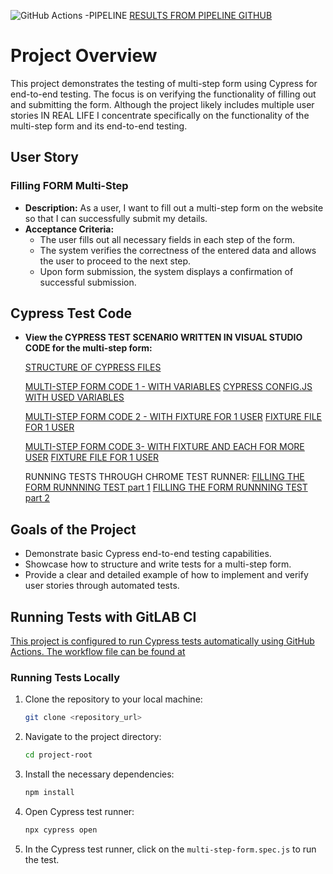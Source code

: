 ![GitHub Actions -PIPELINE](https://github.com/Peter-QA-testing-Journey/PROJECT--PRACTICE_SKILL_IN-CYPRESS/workflows/Cypress%20Tests/badge.svg)
[RESULTS FROM PIPELINE GITHUB](https://github.com/Peter-QA-testing-Journey/PROJECT--PRACTICE_SKILL_IN-CYPRESS/actions/runs/9828513956/job/27132504324)



# Project Overview

This project demonstrates the testing of multi-step form using Cypress for end-to-end testing. 
The focus is on verifying the functionality of filling out and submitting the form. Although the project likely includes multiple user stories IN REAL LIFE 
I concentrate specifically on the functionality of the multi-step form and its end-to-end testing.

## User Story

### Filling FORM Multi-Step 
- **Description:** As a user, I want to fill out a multi-step form on the website so that I can successfully submit my details.
- **Acceptance Criteria:**
  - The user fills out all necessary fields in each step of the form.
  - The system verifies the correctness of the entered data and allows the user to proceed to the next step.
  - Upon form submission, the system displays a confirmation of successful submission.


## Cypress Test Code

- **View the CYPRESS TEST SCENARIO WRITTEN IN VISUAL STUDIO CODE for the multi-step form:**

  [STRUCTURE OF CYPRESS FILES](https://github.com/Peter-QA-testing-Journey/PROJECT--PRACTICE_SKILL_IN-CYPRESS/blob/main/WHOLE%20STRUCTURE.png)

  [MULTI-STEP FORM CODE 1 - WITH VARIABLES](https://github.com/Peter-QA-testing-Journey/PROJECT--PRACTICE_SKILL_IN-CYPRESS/blob/main/cypress/e2e/Fill_Form_1_with_variables_from_cypress.config.json_.cy.js)
   [CYPRESS CONFIG.JS WITH USED VARIABLES](https://github.com/Peter-QA-testing-Journey/PROJECT--PRACTICE_SKILL_IN-CYPRESS/blob/main/cypress.config.js)
  
  [MULTI-STEP FORM CODE 2 - WITH FIXTURE FOR 1 USER](https://github.com/Peter-QA-testing-Journey/PROJECT--PRACTICE_SKILL_IN-CYPRESS/blob/main/cypress/e2e/Fill_Form_2_with_fixture_file.cy.js)
  [FIXTURE FILE FOR 1 USER](https://github.com/Peter-QA-testing-Journey/PROJECT--PRACTICE_SKILL_IN-CYPRESS/blob/main/cypress/fixtures/Fill_Form_DATA_1_USER.json)
  
  [MULTI-STEP FORM CODE 3- WITH FIXTURE AND EACH FOR MORE USER](https://github.com/Peter-QA-testing-Journey/PROJECT--PRACTICE_SKILL_IN-CYPRESS/blob/main/cypress/e2e/Fill_Form_3_with_fixture_file_and_each.cy.js)
  [FIXTURE FILE FOR 1 USER](https://github.com/Peter-QA-testing-Journey/PROJECT--PRACTICE_SKILL_IN-CYPRESS/blob/main/cypress/fixtures/Fill_Form_DATA_MORE_USERS.json)

  RUNNING TESTS THROUGH CHROME TEST RUNNER:
  [FILLING THE FORM RUNNNING TEST part 1](https://github.com/Peter-QA-testing-Journey/PROJECT--PRACTICE_SKILL_IN-CYPRESS/blob/main/cypress%20test%20runner%20through%20chrome337.png)
  [FILLING THE FORM RUNNNING TEST part 2](https://github.com/Peter-QA-testing-Journey/PROJECT--PRACTICE_SKILL_IN-CYPRESS/blob/main/cypress%20test%20runner%20through%20chrome337.png)
## Goals of the Project

- Demonstrate basic Cypress end-to-end testing capabilities.
- Showcase how to structure and write tests for a multi-step form.
- Provide a clear and detailed example of how to implement and verify user stories through automated tests.

## Running Tests with GitLAB CI

[This project is configured to run Cypress tests automatically using GitHub Actions. The workflow file can be found at](https://github.com/Peter-QA-testing-Journey/PROJECT--PRACTICE_SKILL_IN-CYPRESS/blob/main/.gitlab-ci.yml)

### Running Tests Locally

1. Clone the repository to your local machine:

    ```bash
    git clone <repository_url>
    ```

2. Navigate to the project directory:

    ```bash
    cd project-root
    ```

3. Install the necessary dependencies:

    ```bash
    npm install
    ```

4. Open Cypress test runner:

    ```bash
    npx cypress open
    ```

5. In the Cypress test runner, click on the `multi-step-form.spec.js` to run the test.

